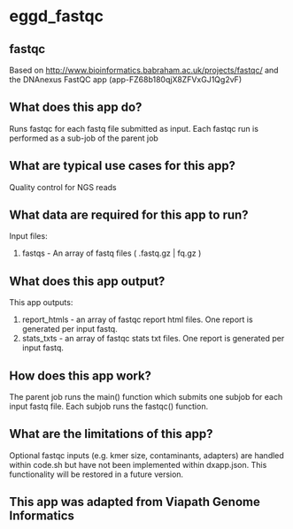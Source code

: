 # eggd_fastqc

## fastqc
Based on http://www.bioinformatics.babraham.ac.uk/projects/fastqc/
and the DNAnexus FastQC app (app-FZ68b180qjX8ZFVxGJ1Qg2vF)

## What does this app do?
Runs fastqc for each fastq file submitted as input.
Each fastqc run is performed as a sub-job of the parent job

## What are typical use cases for this app?
Quality control for NGS reads

## What data are required for this app to run?

Input files:
1. fastqs - An array of fastq files ( .fastq.gz | fq.gz )

## What does this app output?

This app outputs:
1. report_htmls - an array of fastqc report html files. One report is generated per input fastq.
2. stats_txts - an array of fastqc stats txt files. One report is generated per input fastq.

## How does this app work?

The parent job runs the main() function which submits one subjob for each input fastq file. Each subjob runs the fastqc() function.

## What are the limitations of this app?
Optional fastqc inputs (e.g. kmer size, contaminants, adapters) are handled within code.sh but have not been implemented within dxapp.json. This functionality will be restored in a future version. 

## This app was adapted from Viapath Genome Informatics
